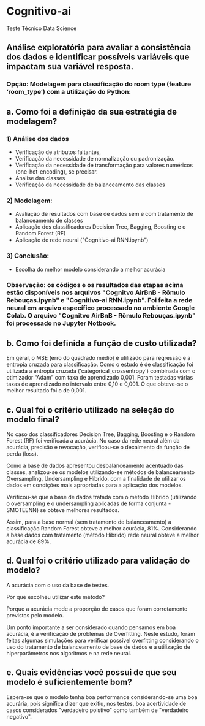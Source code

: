 # Cognitivo-ai 
Teste Técnico Data Science
## Análise exploratória para avaliar a consistência dos dados e identificar possíveis variáveis que impactam sua variável resposta.

### Opção: Modelagem para classificação do room type (feature ‘room_type’) com a utilização do Python:<br>

## a. Como foi a definição da sua estratégia de modelagem?

### 1) Análise dos dados <br> 
* Verificação de atributos faltantes,<br>
* Verificação da necessidade de normalização ou padronização.<br>
* Verificação da necessidade de transformação para valores numéricos (one-hot-encoding), se precisar.<br>
* Analise das classes <br>
* Verificação da necessidade de balanceamento das classes<br>

### 2) Modelagem:<br>
* Avaliação de resultados com base de dados sem e com tratamento de balanceamento de classes<br>
* Aplicação dos classificadores Decision Tree, Bagging, Boosting e o Random Forest (RF) <br>
* Aplicação de rede neural ("Cognitivo-ai RNN.ipynb")

### 3) Conclusão:<br>
* Escolha do melhor modelo considerando a melhor acurácia

### Observação: os códigos e os resultados das etapas acima estão disponíveis nos arquivos "Cognitvo AirBnB  - Rômulo Rebouças.ipynb" e "Cognitivo-ai RNN.ipynb". Foi feita a rede neural em arquivo específico processado no ambiente Google Colab. O arquivo "Cognitvo AirBnB  - Rômulo Rebouças.ipynb" foi processado no Jupyter Notbook.

## b. Como foi definida a função de custo utilizada?

Em geral, o MSE (erro do quadrado médio) é utilizado para regressão e a entropia cruzada para classificação. Como o estudo é de classificação foi utilizada a entropia cruzada ('categorical_crossentropy') combinada com o otimizador “Adam” com taxa de aprendizado 0,001. Foram testadas várias taxas de aprendizado no intervalo entre 0,10 e 0,001. O que obteve-se o melhor resultado foi o de 0,001. 

## c. Qual foi o critério utilizado na seleção do modelo final?

No caso dos classificadores Decision Tree, Bagging, Boosting e o Random Forest (RF) foi verificada a acurácia. No caso da rede neural além da acurácia, precisão e revocação, verificou-se o decaimento da função de perda (loss).

Como a base de dados apresentou desbalanceamento acentuado das classes, analizou-se os modelos utilizando-se métodos de balanceamento Oversampling, Undersampling e Híbrido, com a finalidade de utilizar os dados em condições mais apropriadas para a aplicação dos modelos.

Verificou-se que a base de dados tratada com o método Hibrido (utilizando o oversampling e o undersampling aplicadas de forma conjunta - SMOTEENN) se obteve melhores resultados.

Assim, para a base normal (sem tratamento de balanceamento) a classificação Random Forest obteve a melhor acurácia, 81%. Considerando a base dados com tratamento (método Hibrido) rede neural obteve a melhor acurácia de 89%.

## d. Qual foi o critério utilizado para validação do modelo?

A acurácia com o uso da base de testes.

Por que escolheu utilizar este método?

Porque a acurácia mede a proporção de casos que foram corretamente previstos pelo modelo.

Um ponto importante a ser considerado quando pensamos em boa acurácia, é a verificação de problemas de Overfitting. Neste estudo, foram feitas algumas simulações para verificar possível overfitting considerando o uso do tratamento de balanceamento de base de dados e a utilização de hiperparâmetros nos algoritmos e na rede neural. 

## e. Quais evidências você possui de que seu modelo é suficientemente bom?

Espera-se que o modelo tenha boa performance considerando-se uma boa acurária, pois significa dizer que exitiu, nos testes, boa acertividade de casos considerados "verdadeiro poistivo" como também de "verdadeiro negativo".




